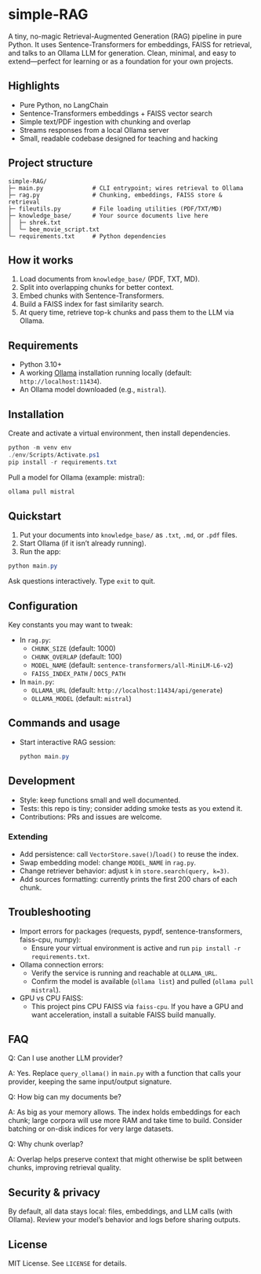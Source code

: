 # simple-RAG

A tiny, no-magic Retrieval-Augmented Generation (RAG) pipeline in pure Python. It uses Sentence-Transformers for embeddings, FAISS for retrieval, and talks to an Ollama LLM for generation. Clean, minimal, and easy to extend—perfect for learning or as a foundation for your own projects.

## Highlights

- Pure Python, no LangChain
- Sentence-Transformers embeddings + FAISS vector search
- Simple text/PDF ingestion with chunking and overlap
- Streams responses from a local Ollama server
- Small, readable codebase designed for teaching and hacking

## Project structure

```
simple-RAG/
├─ main.py              # CLI entrypoint; wires retrieval to Ollama
├─ rag.py               # Chunking, embeddings, FAISS store & retrieval
├─ fileutils.py         # File loading utilities (PDF/TXT/MD)
├─ knowledge_base/      # Your source documents live here
│  ├─ shrek.txt
│  └─ bee_movie_script.txt
└─ requirements.txt     # Python dependencies
```

## How it works

1. Load documents from `knowledge_base/` (PDF, TXT, MD).
2. Split into overlapping chunks for better context.
3. Embed chunks with Sentence-Transformers.
4. Build a FAISS index for fast similarity search.
5. At query time, retrieve top-k chunks and pass them to the LLM via Ollama.

## Requirements

- Python 3.10+
- A working [Ollama](https://ollama.com) installation running locally (default: `http://localhost:11434`).
- An Ollama model downloaded (e.g., `mistral`).

## Installation

Create and activate a virtual environment, then install dependencies.

```powershell
python -m venv env
./env/Scripts/Activate.ps1
pip install -r requirements.txt
```

Pull a model for Ollama (example: mistral):

```powershell
ollama pull mistral
```

## Quickstart

1. Put your documents into `knowledge_base/` as `.txt`, `.md`, or `.pdf` files.
2. Start Ollama (if it isn’t already running).
3. Run the app:

```powershell
python main.py
```

Ask questions interactively. Type `exit` to quit.

## Configuration

Key constants you may want to tweak:

- In `rag.py`:
	- `CHUNK_SIZE` (default: 1000)
	- `CHUNK_OVERLAP` (default: 100)
	- `MODEL_NAME` (default: `sentence-transformers/all-MiniLM-L6-v2`)
	- `FAISS_INDEX_PATH` / `DOCS_PATH`
- In `main.py`:
	- `OLLAMA_URL` (default: `http://localhost:11434/api/generate`)
	- `OLLAMA_MODEL` (default: `mistral`)

## Commands and usage

- Start interactive RAG session:
	```powershell
	python main.py
	```

## Development

- Style: keep functions small and well documented.
- Tests: this repo is tiny; consider adding smoke tests as you extend it.
- Contributions: PRs and issues are welcome.

### Extending

- Add persistence: call `VectorStore.save()`/`load()` to reuse the index.
- Swap embedding model: change `MODEL_NAME` in `rag.py`.
- Change retriever behavior: adjust `k` in `store.search(query, k=3)`.
- Add sources formatting: currently prints the first 200 chars of each chunk.

## Troubleshooting

- Import errors for packages (requests, pypdf, sentence-transformers, faiss-cpu, numpy):
	- Ensure your virtual environment is active and run `pip install -r requirements.txt`.
- Ollama connection errors:
	- Verify the service is running and reachable at `OLLAMA_URL`.
	- Confirm the model is available (`ollama list`) and pulled (`ollama pull mistral`).
- GPU vs CPU FAISS:
	- This project pins CPU FAISS via `faiss-cpu`. If you have a GPU and want acceleration, install a suitable FAISS build manually.

## FAQ

Q: Can I use another LLM provider?

A: Yes. Replace `query_ollama()` in `main.py` with a function that calls your provider, keeping the same input/output signature.

Q: How big can my documents be?

A: As big as your memory allows. The index holds embeddings for each chunk; large corpora will use more RAM and take time to build. Consider batching or on-disk indices for very large datasets.

Q: Why chunk overlap?

A: Overlap helps preserve context that might otherwise be split between chunks, improving retrieval quality.

## Security & privacy

By default, all data stays local: files, embeddings, and LLM calls (with Ollama). Review your model’s behavior and logs before sharing outputs.

## License

MIT License. See `LICENSE` for details.
